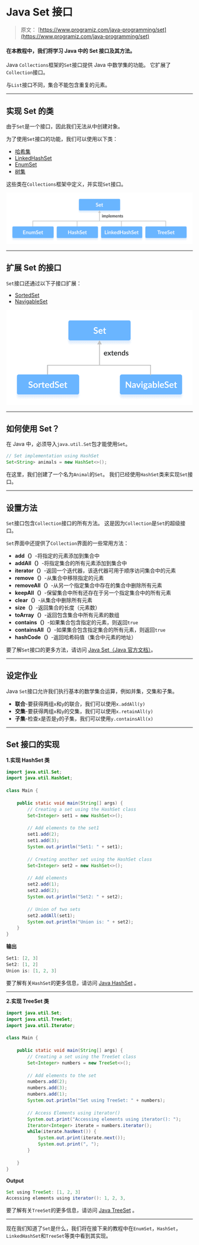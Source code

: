 # Java Set 接口

> 原文： [https://www.programiz.com/java-programming/set](https://www.programiz.com/java-programming/set)

#### 在本教程中，我们将学习 Java 中的 Set 接口及其方法。

Java `Collections`框架的`Set`接口提供 Java 中数学集的功能。 它扩展了`Collection`接口。

与`List`接口不同，集合不能包含重复的元素。

* * *

## 实现 Set 的类

由于`Set`是一个接口，因此我们无法从中创建对象。

为了使用`Set`接口的功能，我们可以使用以下类：

*   [哈希集](/java-programming/hashset "Java HashSet class")
*   [LinkedHashSet](/java-programming/linkedhashset "Java LinkedHashSet class")
*   [EnumSet](/java-programming/enumset "Java EnumSet Class")
*   [树集](/java-programming/treeset "Java TreeSet class")

这些类在`Collections`框架中定义，并实现`Set`接口。

![Interfaces SortedSet and NavigableSet extends the Set interface.](img/edb1e9c0ce0188ac368b848ad38ac32d.png)

* * *

## 扩展 Set 的接口

`Set`接口还通过以下子接口扩展：

*   [SortedSet](/java-programming/sortedset "Java SortedSet Interface")
*   [NavigableSet](/java-programming/navigableset "Java NavigableSet Interface")

![Classes EnumSet, HashSet, LinkedHastSet and TreeSet implement the Set interface.](img/327cf87b7b35cd406586609e44972733.png)

* * *

## 如何使用 Set？

在 Java 中，必须导入`java.util.Set`包才能使用`Set`。

```java
// Set implementation using HashSet
Set<String> animals = new HashSet<>(); 
```

在这里，我们创建了一个名为`Animal`的`Set`。 我们已经使用`HashSet`类来实现`Set`接口。

* * *

## 设置方法

`Set`接口包含`Collection`接口的所有方法。 这是因为`Collection`是`Set`的超级接口。

`Set`界面中还提供了`Collection`界面的一些常用方法：

*   **add（）**-将指定的元素添加到集合中
*   **addAll（）**-将指定集合的​​所有元素添加到集合中
*   **iterator（）**-返回一个迭代器，该迭代器可用于顺序访问集合中的元素
*   **remove（）**-从集合中移除指定的元素
*   **removeAll（）**-从另一个指定集合中存在的集合中删除所有元素
*   **keepAll（）**-保留集合中所有还存在于另一个指定集合中的所有元素
*   **clear（）**-从集合中删除所有元素
*   **size（）**-返回集合的长度（元素数）
*   **toArray（）**-返回包含集合中所有元素的数组
*   **contains（）**-如果集合包含指定的元素，则返回`true`
*   **containsAll（）**-如果集合包含指定集合的​​所有元素，则返回`true`
*   **hashCode（）**-返回哈希码值（集合中元素的地址）

要了解`Set`接口的更多方法，请访问 [Java Set（Java 官方文档）](https://docs.oracle.com/javase/7/docs/api/java/util/Set.html)。

* * *

## 设定作业

Java `Set`接口允许我们执行基本的数学集合运算，例如并集，交集和子集。

*   **联合**-要获得两组`x`和`y`的联合，我们可以使用`x.addAll(y)`
*   **交集**-要获得两组`x`和`y`的交集，我们可以使用`x.retainAll(y)`
*   **子集**-检查`x`是否是`y`的子集，我们可以使用`y.containsAll(x)`

* * *

## Set 接口的实现

**1.实现 HashSet 类**

```java
import java.util.Set;
import java.util.HashSet;

class Main {

    public static void main(String[] args) {
        // Creating a set using the HashSet class
        Set<Integer> set1 = new HashSet<>();

        // Add elements to the set1
        set1.add(2);
        set1.add(3);
        System.out.println("Set1: " + set1);

        // Creating another set using the HashSet class
        Set<Integer> set2 = new HashSet<>();

        // Add elements
        set2.add(1);
        set2.add(2);
        System.out.println("Set2: " + set2);

        // Union of two sets
        set2.addAll(set1);
        System.out.println("Union is: " + set2);
    }
} 
```

**输出**

```java
Set1: [2, 3]
Set2: [1, 2]
Union is: [1, 2, 3] 
```

要了解有关`HashSet`的更多信息，请访问 [Java HashSet](/java-programming/hashset "Java HashSet Class") 。

* * *

**2.实现 TreeSet 类**

```java
import java.util.Set;
import java.util.TreeSet;
import java.util.Iterator;

class Main {

    public static void main(String[] args) {
        // Creating a set using the TreeSet class
        Set<Integer> numbers = new TreeSet<>();

        // Add elements to the set
        numbers.add(2);
        numbers.add(3);
        numbers.add(1);
        System.out.println("Set using TreeSet: " + numbers);

        // Access Elements using iterator()
        System.out.print("Accessing elements using iterator(): ");
        Iterator<Integer> iterate = numbers.iterator();
        while(iterate.hasNext()) {
            System.out.print(iterate.next());
            System.out.print(", ");
        }

    }
} 
```

**Output**

```java
Set using TreeSet: [1, 2, 3]
Accessing elements using iterator(): 1, 2, 3, 
```

要了解有关`TreeSet`的更多信息，请访问 [Java TreeSet](/java-programming/treeset "Java TreeSet Class") 。

* * *

现在我们知道了`Set`是什么，我们将在接下来的教程中在`EnumSet`，`HashSet`，`LinkedHashSet`和`TreeSet`等类中看到其实现。